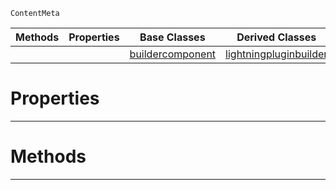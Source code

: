  `ContentMeta`

|Methods|Properties|Base Classes|Derived Classes|
|---|---|---|---|
| | |[buildercomponent](https://github.com/PlasmaEngine/PlasmaDocs/tree/master/docs/C%2B%2B/code_reference/class_reference/buildercomponent.markdown)|[lightningpluginbuilder](https://github.com/PlasmaEngine/PlasmaDocs/tree/master/docs/C%2B%2B/code_reference/class_reference/lightningpluginbuilder.markdown)|


 #  Properties


---  
 #  Methods


---  
 

 